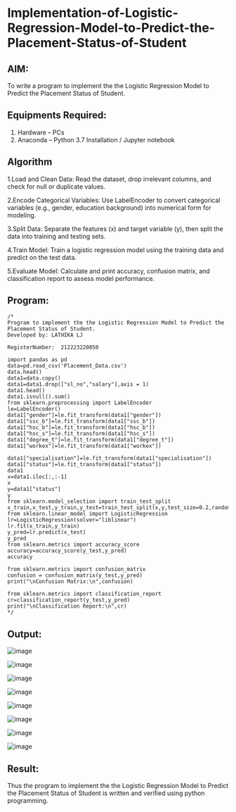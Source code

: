 # Implementation-of-Logistic-Regression-Model-to-Predict-the-Placement-Status-of-Student

## AIM:
To write a program to implement the the Logistic Regression Model to Predict the Placement Status of Student.

## Equipments Required:
1. Hardware – PCs
2. Anaconda – Python 3.7 Installation / Jupyter notebook

## Algorithm
1.Load and Clean Data: Read the dataset, drop irrelevant columns, and check for null or duplicate values.

2.Encode Categorical Variables: Use LabelEncoder to convert categorical variables (e.g., gender, education background) into numerical form for modeling.

3.Split Data: Separate the features (x) and target variable (y), then split the data into training and testing sets.

4.Train Model: Train a logistic regression model using the training data and predict on the test data.

5.Evaluate Model: Calculate and print accuracy, confusion matrix, and classification report to assess model performance.
## Program:
```
/*
Program to implement the the Logistic Regression Model to Predict the Placement Status of Student.
Developed by: LATHIKA LJ

RegisterNumber:  212223220050

import pandas as pd
data=pd.read_csv('Placement_Data.csv')
data.head()
data1=data.copy()
data1=data1.drop(["sl_no","salary"],axis = 1)
data1.head()
data1.isnull().sum()
from sklearn.preprocessing import LabelEncoder
le=LabelEncoder()
data1["gender"]=le.fit_transform(data1["gender"])
data1["ssc_b"]=le.fit_transform(data1["ssc_b"])
data1["hsc_b"]=le.fit_transform(data1["hsc_b"])
data1["hsc_s"]=le.fit_transform(data1["hsc_s"])
data1["degree_t"]=le.fit_transform(data1["degree_t"])
data1["workex"]=le.fit_transform(data1["workex"])

data1["specialisation"]=le.fit_transform(data1["specialisation"])
data1["status"]=le.fit_transform(data1["status"])
data1
x=data1.iloc[:,:-1]
x
y=data1["status"]
y
from sklearn.model_selection import train_test_split
x_train,x_test,y_train,y_test=train_test_split(x,y,test_size=0.2,random_state=0)
from sklearn.linear_model import LogisticRegression
lr=LogisticRegression(solver="liblinear")
lr.fit(x_train,y_train)
y_pred=lr.predict(x_test)
y_pred
from sklearn.metrics import accuracy_score
accuracy=accuracy_score(y_test,y_pred)
accuracy

from sklearn.metrics import confusion_matrix
confusion = confusion_matrix(y_test,y_pred)
print("\nConfusion Matrix:\n",confusion)

from sklearn.metrics import classification_report
cr=classification_report(y_test,y_pred)
print("\nClassification Report:\n",cr)
*/
```

## Output:
![image](https://github.com/user-attachments/assets/920775f0-427e-4568-afad-ef12eeb02c07)

![image](https://github.com/user-attachments/assets/d8d30dda-1499-4ca9-b0e9-4e8031133b74)

![image](https://github.com/user-attachments/assets/410fb885-3ec4-4c5b-89b8-715e09bf447b)

![image](https://github.com/user-attachments/assets/b243c8be-0486-4dfd-9d90-457dda38003f)

![image](https://github.com/user-attachments/assets/0e84a34f-afc0-48f0-88a5-dff0547f560f)

![image](https://github.com/user-attachments/assets/816ae8e9-b912-4cd5-ae62-bdd6737fc749)

![image](https://github.com/user-attachments/assets/3d52a343-46ac-43c1-bb09-d52a7725257f)

![image](https://github.com/user-attachments/assets/4f898811-2021-4b72-ae0b-113f9e875bb2)

## Result:
Thus the program to implement the the Logistic Regression Model to Predict the Placement Status of Student is written and verified using python programming.
